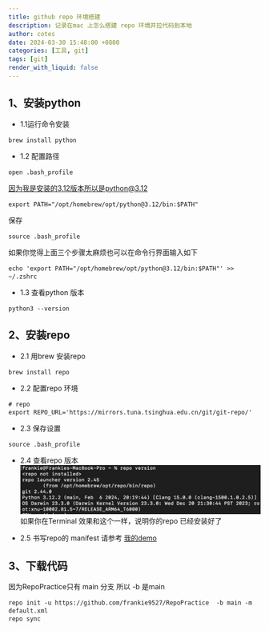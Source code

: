```yaml
---
title: github repo 环境搭建
description: 记录在mac 上怎么搭建 repo 环境并拉代码到本地
author: cotes
date: 2024-03-30 15:48:00 +0800
categories: [工具, git]
tags: [git]
render_with_liquid: false
---
```

## 1、安装python
- 1.1运行命令安装
```
brew install python
```
- 1.2 配置路径
```
open .bash_profile
```
因为我是安装的3.12版本所以是python@3.12
```
export PATH="/opt/homebrew/opt/python@3.12/bin:$PATH"
```
保存
```
source .bash_profile
```
如果你觉得上面三个步骤太麻烦也可以在命令行界面输入如下
```
echo 'export PATH="/opt/homebrew/opt/python@3.12/bin:$PATH"' >> ~/.zshrc
```
- 1.3 查看python 版本
```
python3 --version
```

## 2、安装repo 
- 2.1 用brew 安装repo
```
brew install repo
```
- 2.2 配置repo 环境
```
# repo
export REPO_URL='https://mirrors.tuna.tsinghua.edu.cn/git/git-repo/'
```
- 2.3 保存设置
```
source .bash_profile
```
- 2.4 查看repo 版本
![Build source](/assets/img/2024-03-30-git-repo/repo_version.png)
如果你在Terminal 效果和这个一样，说明你的repo 已经安装好了

- 2.5 书写repo的 manifest 请参考 [我的demo](https://github.com/frankie9527/RepoPractice)

## 3、下载代码
因为RepoPractice只有 main 分支 所以 -b 是main
```
repo init -u https://github.com/frankie9527/RepoPractice  -b main -m default.xml
repo sync
```



